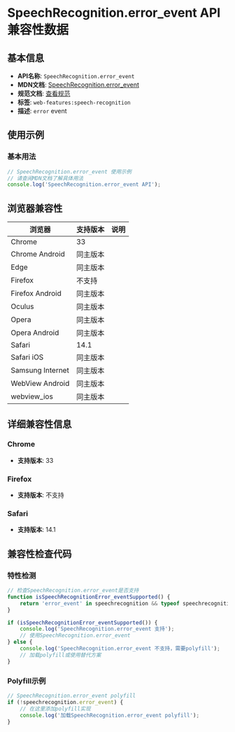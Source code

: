# SpeechRecognition.error_event API 兼容性数据

## 基本信息

- **API名称**: `SpeechRecognition.error_event`
- **MDN文档**: [SpeechRecognition.error_event](https://developer.mozilla.org/docs/Web/API/SpeechRecognition/error_event)
- **规范文档**: [查看规范](https://webaudio.github.io/web-speech-api/#eventdef-speechrecognition-error,https://webaudio.github.io/web-speech-api/#dom-speechrecognition-onerror)
- **标签**: `web-features:speech-recognition`
- **描述**: `error` event

## 使用示例

### 基本用法

```javascript
// SpeechRecognition.error_event 使用示例
// 请查阅MDN文档了解具体用法
console.log('SpeechRecognition.error_event API');
```

## 浏览器兼容性

| 浏览器 | 支持版本 | 说明 |
|--------|----------|------|
| Chrome | 33 |  |
| Chrome Android | 同主版本 |  |
| Edge | 同主版本 |  |
| Firefox | 不支持 |  |
| Firefox Android | 同主版本 |  |
| Oculus | 同主版本 |  |
| Opera | 同主版本 |  |
| Opera Android | 同主版本 |  |
| Safari | 14.1 |  |
| Safari iOS | 同主版本 |  |
| Samsung Internet | 同主版本 |  |
| WebView Android | 同主版本 |  |
| webview_ios | 同主版本 |  |

## 详细兼容性信息

### Chrome

- **支持版本**: 33

### Firefox

- **支持版本**: 不支持

### Safari

- **支持版本**: 14.1

## 兼容性检查代码

### 特性检测

```javascript
// 检查SpeechRecognition.error_event是否支持
function isSpeechRecognitionError_eventSupported() {
    return 'error_event' in speechrecognition && typeof speechrecognition.error_event === 'function';
}

if (isSpeechRecognitionError_eventSupported()) {
    console.log('SpeechRecognition.error_event 支持');
    // 使用SpeechRecognition.error_event
} else {
    console.log('SpeechRecognition.error_event 不支持，需要polyfill');
    // 加载polyfill或使用替代方案
}
```

### Polyfill示例

```javascript
// SpeechRecognition.error_event polyfill
if (!speechrecognition.error_event) {
    // 在这里添加polyfill实现
    console.log('加载SpeechRecognition.error_event polyfill');
}
```

